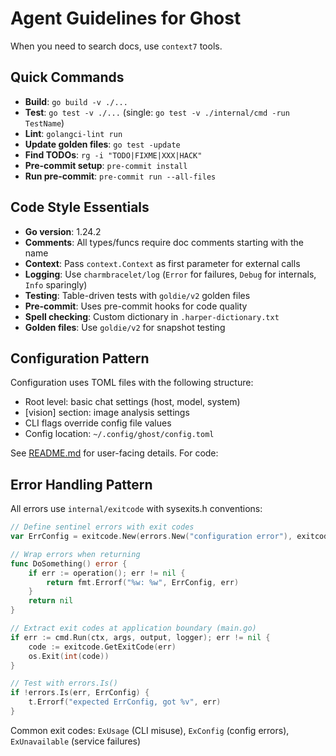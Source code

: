 # Agent Guidelines for Ghost

When you need to search docs, use `context7` tools.

## Quick Commands

- **Build**: `go build -v ./...`
- **Test**: `go test -v ./...` (single: `go test -v ./internal/cmd -run TestName`)
- **Lint**: `golangci-lint run`
- **Update golden files**: `go test -update`
- **Find TODOs**: `rg -i "TODO|FIXME|XXX|HACK"`
- **Pre-commit setup**: `pre-commit install`
- **Run pre-commit**: `pre-commit run --all-files`

## Code Style Essentials

- **Go version**: 1.24.2
- **Comments**: All types/funcs require doc comments starting with the name
- **Context**: Pass `context.Context` as first parameter for external calls
- **Logging**: Use `charmbracelet/log` (`Error` for failures, `Debug` for internals,
 `Info` sparingly)
- **Testing**: Table-driven tests with `goldie/v2` golden files
- **Pre-commit**: Uses pre-commit hooks for code quality
- **Spell checking**: Custom dictionary in `.harper-dictionary.txt`
- **Golden files**: Use `goldie/v2` for snapshot testing

## Configuration Pattern

Configuration uses TOML files with the following structure:
- Root level: basic chat settings (host, model, system)
- [vision] section: image analysis settings
- CLI flags override config file values
- Config location: `~/.config/ghost/config.toml`

See [README.md](README.md#configuration) for user-facing details. For code:

## Error Handling Pattern

All errors use `internal/exitcode` with sysexits.h conventions:

```go
// Define sentinel errors with exit codes
var ErrConfig = exitcode.New(errors.New("configuration error"), exitcode.ExConfig)

// Wrap errors when returning
func DoSomething() error {
    if err := operation(); err != nil {
        return fmt.Errorf("%w: %w", ErrConfig, err)
    }
    return nil
}

// Extract exit codes at application boundary (main.go)
if err := cmd.Run(ctx, args, output, logger); err != nil {
    code := exitcode.GetExitCode(err)
    os.Exit(int(code))
}

// Test with errors.Is()
if !errors.Is(err, ErrConfig) {
    t.Errorf("expected ErrConfig, got %v", err)
}
```

Common exit codes: `ExUsage` (CLI misuse), `ExConfig` (config errors), `ExUnavailable`
 (service failures)
